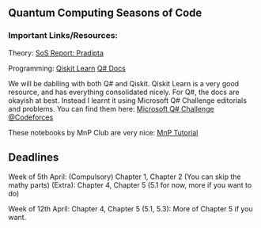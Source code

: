 ## Quantum Computing Seasons of Code	

### Important Links/Resources:

Theory:
[SoS Report: Pradipta](https://github.com/geekpradd/Quantum-Computing-SoS)



Programming:
[Qiskit Learn](https://qiskit.org/textbook/preface.html)
[Q# Docs](https://docs.microsoft.com/en-us/azure/quantum/user-guide/)


We will be dablling with both Q# and Qiskit. Qiskit Learn is a very good resource, and has everything consolidated nicely. For Q#, the docs are okayish at best. Instead I learnt it using Microsoft Q# Challenge editorials and problems.
You can find them here:
[Microsoft Q# Challenge @Codeforces](https://codeforces.com/msqs2020)

These notebooks by MnP Club are very nice:
[MnP Tutorial](https://github.com/mnp-club/Quantum_Computing_Workshop_2020)

## Deadlines

Week of 5th April: (Compulsory) Chapter 1, Chapter 2 (You can skip the mathy parts)
(Extra): Chapter 4, Chapter 5 (5.1 for now, more if you want to do)

Week of 12th April: Chapter 4, Chapter 5 (5.1, 5.3): More of Chapter 5 if you want.  




